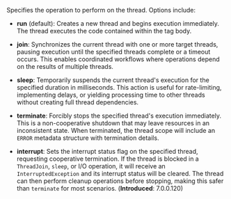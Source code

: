 Specifies the operation to perform on the thread. Options include:
                        
* **run** (default): Creates a new thread and begins execution immediately. The thread executes the code contained within the tag body.

* **join**: Synchronizes the current thread with one or more target threads, pausing execution until the specified threads complete or a timeout occurs. This enables coordinated workflows where operations depend on the results of multiple threads.

* **sleep**: Temporarily suspends the current thread's execution for the specified duration in milliseconds. This action is useful for rate-limiting, implementing delays, or yielding processing time to other threads without creating full thread dependencies.

* **terminate**: Forcibly stops the specified thread's execution immediately. This is a non-cooperative shutdown that may leave resources in an inconsistent state. When terminated, the thread scope will include an `ERROR` metadata structure with termination details.

* **interrupt**: Sets the interrupt status flag on the specified thread, requesting cooperative termination. If the thread is blocked in a `ThreadJoin`, `sleep`, or I/O operation, it will receive an `InterruptedException` and its interrupt status will be cleared. The thread can then perform cleanup operations before stopping, making this safer than `terminate` for most scenarios. (**Introduced**: 7.0.0.120)
